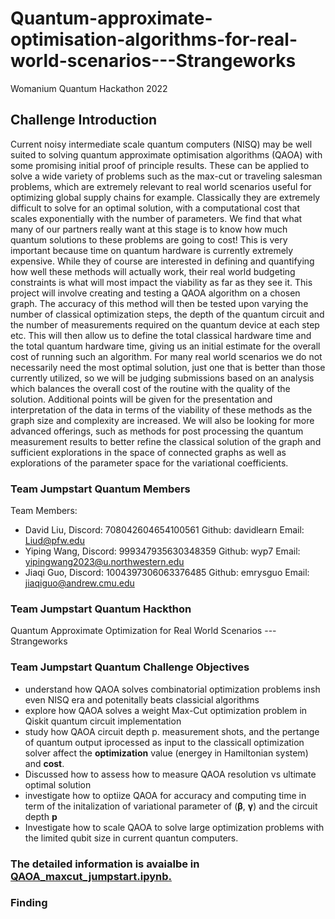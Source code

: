 # Quantum-approximate-optimisation-algorithms-for-real-world-scenarios---Strangeworks
Womanium Quantum Hackathon 2022

## Challenge Introduction
Current noisy intermediate scale quantum computers (NISQ) may be well suited to solving quantum approximate optimisation algorithms (QAOA) with some promising initial proof of principle results. These can be applied to solve a wide variety of problems such as the max-cut or traveling salesman problems, which are extremely relevant to real world scenarios useful for optimizing global supply chains for example. Classically they are extremely difficult to solve for an optimal solution, with a computational cost that scales exponentially with the number of parameters. 
We find that what many of our partners really want at this stage is to know how much quantum solutions to these problems are going to cost! This is very important because time on quantum hardware is currently extremely expensive. While they of course are interested in defining and quantifying how well these methods will actually work, their real world budgeting constraints is what will most impact the viability as far as they see it. 
This project will involve creating and testing a QAOA algorithm on a chosen graph. The accuracy of this method will then be tested upon varying the number of classical optimization steps, the depth of the quantum circuit and the number of measurements required on the quantum device at each step etc. This will then allow us to define the total classical hardware time and the total quantum hardware time, giving us an initial estimate for the overall cost of running such an algorithm.
For many real world scenarios we do not necessarily need the most optimal solution, just one that is better than those currently utilized, so we will be judging submissions based on an analysis which balances the overall cost of the routine with the quality of the solution. Additional points will be given for the presentation and interpretation of the data in terms of the viability of these methods as the graph size and complexity are increased. We will also be looking for more advanced offerings, such as methods for post processing the quantum measurement results to better refine the classical solution of the graph and sufficient explorations in the space of connected graphs as well as explorations of the parameter space for the variational coefficients.

### Team Jumpstart Quantum Members
Team Members:
 - David Liu, Discord: 708042604654100561  Github: davidlearn   Email: Liud@pfw.edu
 - Yiping Wang, Discord: 999347935630348359  Github: wyp7         Email: yipingwang2023@u.northwestern.edu
 - Jiaqi Guo,   Discord: 1004397306063376485 Github: emrysguo     Email: jiaqiguo@andrew.cmu.edu

### Team Jumpstart Quantum Hackthon 
Quantum Approximate Optimization for Real World Scenarios --- Strangeworks

### Team Jumpstart Quantum Challenge Objectives
- understand how QAOA solves combinatorial optimization problems insh even NISQ era and potenitally beats classicial algorithms
- explore how QAOA solves a weight Max-Cut optimization problem in Qiskit quantum circuit implementation
- study how QAOA circuit depth p. measurement shots, and the pertange of quantum output iprocessed as input to the classicall optimization solver affect the <b>optimization</b> value (energey in Hamiltonian system) and <b>cost</b>.
- Discussed how to assess how to measure QAOA resolution vs ultimate optimal solution
- investigate how to optiize QAOA for accuracy and computing time in term of the initalization of variational parameter of ($\boldsymbol{\beta}$, $\boldsymbol{\gamma}$) and the circuit depth <b>p</b>
- Investigate how to scale QAOA to solve large optimization problems with the limited qubit size in current quantun computers.
### The detailed information is avaialbe in <a href="https://github.com/davidlearn/Quantum-approximate-optimisation-algorithms-for-real-world-scenarios---Strangeworks/blob/main/QAOA_maxcut_jumpstart.ipynb"> QAOA_maxcut_jumpstart.ipynb.</a>

### Finding
